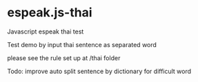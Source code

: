 # espeak.js-thai
Javascript espeak thai test

Test demo by input thai sentence as separated word

please see the rule set up at /thai folder

Todo: improve auto split sentence by dictionary for difficult word
